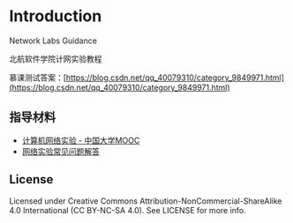 # Introduction

Network Labs Guidance

北航软件学院计网实验教程

慕课测试答案：[https://blog.csdn.net/qq_40079310/category_9849971.html](https://blog.csdn.net/qq_40079310/category_9849971.html)

## 指导材料

- [计算机网络实验 - 中国大学MOOC](https://www.icourse163.org/course/BUAA-1002744004)
- [网络实验常见问题解答](https://docs.qq.com/doc/DVXJTdkV1UFJFcWZz)

## License

Licensed under Creative Commons Attribution-NonCommercial-ShareAlike 4.0 International (CC BY-NC-SA 4.0). See LICENSE for more info.